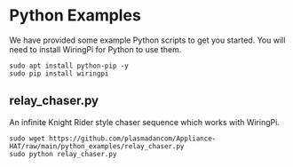 # Python Examples

We have provided some example Python scripts to get you started. You will need to install WiringPi for Python to use them.

```
sudo apt install python-pip -y
sudo pip install wiringpi
```


## relay_chaser.py

An infinite Knight Rider style chaser sequence which works with WiringPi.

```
sudo wget https://github.com/plasmadancom/Appliance-HAT/raw/main/python_examples/relay_chaser.py
sudo python relay_chaser.py
```